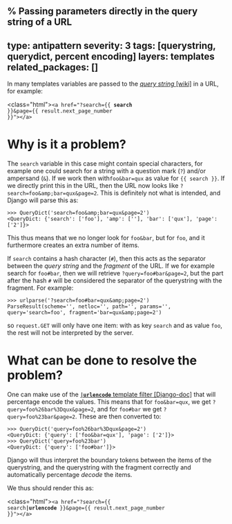 % Passing parameters directly in the query string of a URL
---
type: antipattern
severity: 3
tags: [querystring, querydict, percent encoding]
layers: templates
related_packages: []
---

In many templates variables are passed to the [*query string* [wiki]](https://en.wikipedia.org/wiki/Query_string)
in a URL, for example:

<class="html"><code>&lt;a href=&quot;?search={{ <b>search</b> }}&amp;page={{ result.next_page_number }}&quot;&gt;&lt;/a&gt;</code></pre>

# Why is it a problem?

The `search` variable in this case might contain special characters, for example one could search for a string with a question
mark (`?`) and/or ampersand (`&`). If we work then with`foo&bar=qux` as value for `{{ search }}`. If we directly
print this in the URL, then the URL now looks like `?search=foo&amp;bar=qux&page=2`. This is definitely not what is intended, and
Django will parse this as:

```pycon
>>> QueryDict('search=foo&amp;bar=qux&page=2')
<QueryDict: {'search': ['foo'], 'amp': [''], 'bar': ['qux'], 'page': ['2']}>
```

This thus means that we no longer look for `foo&bar`, but for `foo`, and it furthermore creates an extra number of items.

If `search` contains a hash character (`#`), then this acts as the separator between the *query string* and the *fragment* of
the URL. If we for example search for `foo#bar`, then we will retrieve `?query=foo#bar&page=2`, but the part after the hash `#`
will be considered the separator of the querystring with the fragment. For example:

```pycon
>>> urlparse('?search=foo#bar=qux&amp;page=2')
ParseResult(scheme='', netloc='', path='', params='', query='search=foo', fragment='bar=qux&amp;page=2')
```

so `request.GET` will only have one item: with as key `search` and as value `foo`, the rest will not
be interpreted by the server.

# What can be done to resolve the problem?

One can make use of the [**`|urlencode`** template filter [Django-doc]](https://docs.djangoproject.com/en/dev/ref/templates/builtins/#urlencode)
that will percentage encode the values. This means that for `foo&bar=qux`, we get `?query=foo%26bar%3Dqux&page=2`, and for `foo#bar`
we get `?query=foo%23bar&page=2`. These are then converted to:

```pycon
>>> QueryDict('query=foo%26bar%3Dqux&page=2')
<QueryDict: {'query': ['foo&bar=qux'], 'page': ['2']}>
>>> QueryDict('query=foo%23bar')
<QueryDict: {'query': ['foo#bar']}>
```

Django will thus interpret the boundary tokens between the items of the querystring, and the querystring with the fragment correctly
and automatically percentage *decode* the items.

We thus should render this as:

<class="html"><code>&lt;a href=&quot;?search={{ search<b>|urlencode</b> }}&amp;page={{ result.next_page_number }}&quot;&gt;&lt;/a&gt;</code></pre>
